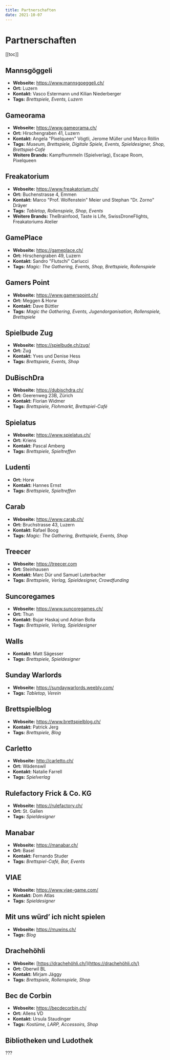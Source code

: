 ```yaml
---
title: Partnerschaften
date: 2021-10-07
---
```


# Partnerschaften

[[toc]]

## Mannsgöggeli

* **Webseite:** https://www.mannsgoeggeli.ch/
* **Ort:** Luzern
* **Kontakt:** Vasco Estermann und Kilian Niederberger
* **Tags:** _Brettspiele, Events, Luzern_

## Gameorama

* **Webseite:** https://www.gameorama.ch/
* **Ort:** Hirschengraben 41, Luzern
* **Kontakt:** Angela "Pixelqueen" Vögtli, Jerome Müller und Marco Röllin
* **Tags:** _Museum, Brettspiele, Digitale Spiele, Events, Spieldesigner, Shop, Brettspiel-Café_
* **Weitere Brands:** Kampfhummeln (Spielverlag), Escape Room, Pixelqueen

## Freakatorium

* **Webseite:** https://www.freakatorium.ch/
* **Ort:** Buchenstrasse 4, Emmen
* **Kontakt:** Marco "Prof. Wolfenstein" Meier und Stephan "Dr. Zorno" Dräyer
* **Tags:** _Tabletop, Rollenspiele, Shop, Events_
* **Weitere Brands:** TheBrainfood, Taste is Life, SwissDroneFlights, Freakatoriums Atelier

## GamePlace

* **Webseite:** https://gameplace.ch/
* **Ort:** Hirschengraben 49, Luzern
* **Kontakt:** Sandro "Flutschi" Carlucci
* **Tags:** _Magic: The Gathering, Events, Shop, Brettspiele, Rollenspiele_

## Gamers Point

* **Webseite:** https://www.gamerspoint.ch/
* **Ort:** Meggen & Horw
* **Kontakt:** Dave Büttler
* **Tags:** _Magic the Gathering, Events, Jugendorganisation, Rollenspiele, Brettspiele_

## Spielbude Zug

* **Webseite:** https://spielbude.ch/zug/
* **Ort:** Zug
* **Kontakt:** Yves und Denise Hess
* **Tags:** _Brettspiele, Events, Shop_

## DuBischDra

* **Webseite:** https://dubischdra.ch/
* **Ort:** Geerenweg 23B, Zürich
* **Kontakt:** Florian Widmer
* **Tags:** _Brettspiele, Flohmarkt, Brettspiel-Café_

## Spielatus

* **Webseite:** https://www.spielatus.ch/
* **Ort:** Kriens
* **Kontakt:** Pascal Amberg
* **Tags:** _Brettspiele, Spieltreffen_

## Ludenti

* **Ort:** Horw
* **Kontakt:** Hannes Ernst
* **Tags:** _Brettspiele, Spieltreffen_

## Carab

* **Webseite:** https://www.carab.ch/
* **Ort:** Bruchstrasse 43, Luzern
* **Kontakt:** Rafael Boog
* **Tags:** _Magic: The Gathering, Brettspiele, Events, Shop_

## Treecer

* **Webseite:** https://treecer.com
* **Ort:** Steinhausen
* **Kontakt:** Marc Dür und Samuel Luterbacher
* **Tags:** _Brettspiele, Verlag, Spieldesigner, Crowdfunding_

## Suncoregames

* **Webseite:** https://www.suncoregames.ch/
* **Ort:** Thun
* **Kontakt:** Bujar Haskaj und Adrian Bolla
* **Tags:** _Brettspiele, Verlag, Spieldesigner_

## Walls

* **Kontakt:** Matt	Sägesser
* **Tags:** _Brettspiele, Spieldesigner_

## Sunday Warlords

* **Webseite:** https://sundaywarlords.weebly.com/
* **Tags:** _Tabletop, Verein_

## Brettspielblog

* **Webseite:** https://www.brettspielblog.ch/
* **Kontakt:** Patrick	Jerg
* **Tags:** _Brettspiele, Blog_

## Carletto

* **Webseite:** http://carletto.ch/
* **Ort:** Wädenswil
* **Kontakt:** Natalie Farrell
* **Tags:** _Spielverlag_

## Rulefactory Frick & Co. KG

* **Webseite:** https://rulefactory.ch/
* **Ort:** St. Gallen
* **Tags:** _Spieldesigner_

## Manabar

* **Webseite:** https://manabar.ch/
* **Ort:** Basel
* **Kontakt:** Fernando Studer
* **Tags:** _Brettspiel-Café, Bar, Events_

## VIAE

* **Webseite:** https://www.viae-game.com/
* **Kontakt:** Dom Atlas
* **Tags:** _Spieldesigner_

## Mit uns würd’ ich nicht spielen

* **Webseite:** https://muwins.ch/
* **Tags:** _Blog_

## Drachehöhli

* **Webseite:** [https://drachehöhli.ch/](https://drachehöhli.ch/)
* **Ort:** Oberwil BL
* **Kontakt:** Mirjam Jäggy
* **Tags:** _Brettspiele, Rollenspiele, Shop_

## Bec de Corbin

* **Webseite:** https://becdecorbin.ch/
* **Ort:** Allens VD
* **Kontakt:** Ursula Staudinger
* **Tags:** _Kostüme, LARP, Accessoirs, Shop_

## Bibliotheken und Ludothek

???
